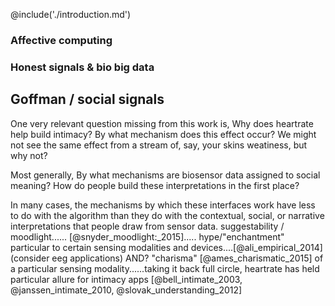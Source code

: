 
<!-- remember - end where you begin - begin with apple heartrate sharing, end with it to, but now with a diff lens - generally speaking, take reader on cylcical journeys -->

@include('./introduction.md')

### Affective computing

<!-- rant -->

### Honest signals & bio big data

<!-- rant -->

<!-- pentland - providing feedback to the persons being sensed? -->

<!-- tension between medical and behavioral meanings? -->

<!-- here, past work on perceptions of biosignals: valens, neurohype?
i see valens & neurohype as being quite similar
-->

## Goffman / social signals

<!-- rant - from notes on these topics -->

<!-- donath -->

<!-- bergstrom -->

<!-- meeting mediator -->

<!-- but wait! there are more fundamental questions here,..... -->
One very relevant question missing from this work is, Why does heartrate help build intimacy? By what mechanism does this effect occur? We might not see the same effect from a stream of, say, your skins weatiness, but why not? 

Most generally, By what mechanisms are biosensor data assigned to social meaning? How do people build these interpretations in the first place?

In many cases, the mechanisms by which these interfaces work have less to do with the algorithm than they do with the contextual, social, or narrative interpretations that people draw from sensor data. <!-- a whole array of stuff i could talk about here, ubifit garden; meeting mediator; social signals; EEG; --> suggestability / moodlight...... [@snyder_moodlight:_2015]..... hype/"enchantment" particular to certain sensing modalities and devices....[@ali_empirical_2014]  (consider eeg applications) AND? "charisma" [@ames_charismatic_2015] of a particular sensing modality......taking it back full circle, heartrate has held particular allure for intimacy apps [@bell_intimate_2003, @janssen_intimate_2010, @slovak_understanding_2012]

<!-- and i might want to quote dawn nafus at lenght about cultural cohesion etc. -->

